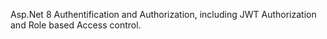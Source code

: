 Asp.Net 8  Authentification and Authorization, including JWT Authorization and Role based Access control.
